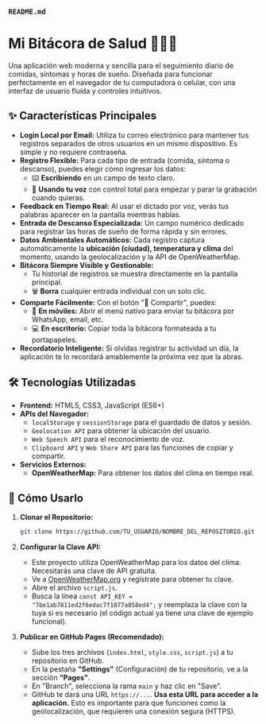 ### `README.md`

# Mi Bitácora de Salud 🍎🤒😴

Una aplicación web moderna y sencilla para el seguimiento diario de comidas, síntomas y horas de sueño. Diseñada para funcionar perfectamente en el navegador de tu computadora o celular, con una interfaz de usuario fluida y controles intuitivos.

## ✨ Características Principales

  * **Login Local por Email:** Utiliza tu correo electrónico para mantener tus registros separados de otros usuarios en un mismo dispositivo. Es simple y no requiere contraseña.
  * **Registro Flexible:** Para cada tipo de entrada (comida, síntoma o descanso), puedes elegir cómo ingresar los datos:
      * ⌨️ **Escribiendo** en un campo de texto claro.
      * 🎤 **Usando tu voz** con control total para empezar y parar la grabación cuando quieras.
  * **Feedback en Tiempo Real:** Al usar el dictado por voz, verás tus palabras aparecer en la pantalla mientras hablas.
  * **Entrada de Descanso Especializada:** Un campo numérico dedicado para registrar las horas de sueño de forma rápida y sin errores.
  * **Datos Ambientales Automáticos:** Cada registro captura automáticamente la **ubicación (ciudad), temperatura y clima** del momento, usando la geolocalización y la API de OpenWeatherMap.
  * **Bitácora Siempre Visible y Gestionable:**
      * Tu historial de registros se muestra directamente en la pantalla principal.
      * 🗑️ **Borra** cualquier entrada individual con un solo clic.
  * **Comparte Fácilmente:** Con el botón "🔗 Compartir", puedes:
      * 📲 **En móviles:** Abrir el menú nativo para enviar tu bitácora por WhatsApp, email, etc.
      * 💻 **En escritorio:** Copiar toda la bitácora formateada a tu portapapeles.
  * **Recordatorio Inteligente:** Si olvidas registrar tu actividad un día, la aplicación te lo recordará amablemente la próxima vez que la abras.

## 🛠️ Tecnologías Utilizadas

  * **Frontend:** HTML5, CSS3, JavaScript (ES6+)
  * **APIs del Navegador:**
      * `localStorage` y `sessionStorage` para el guardado de datos y sesión.
      * `Geolocation API` para obtener la ubicación del usuario.
      * `Web Speech API` para el reconocimiento de voz.
      * `Clipboard API` y `Web Share API` para las funciones de copiar y compartir.
  * **Servicios Externos:**
      * **OpenWeatherMap:** Para obtener los datos del clima en tiempo real.

## 🚀 Cómo Usarlo

1.  **Clonar el Repositorio:**

    ```bash
    git clone https://github.com/TU_USUARIO/NOMBRE_DEL_REPOSITORIO.git
    ```

2.  **Configurar la Clave API:**

      * Este proyecto utiliza OpenWeatherMap para los datos del clima. Necesitarás una clave de API gratuita.
      * Ve a [OpenWeatherMap.org](https://openweathermap.org/appid) y regístrate para obtener tu clave.
      * Abre el archivo `script.js`.
      * Busca la línea `const API_KEY = "7be1ab7811ed2f6edac7f1077a058ed4";` y reemplaza la clave con la tuya si es necesario (el código actual ya tiene una clave de ejemplo funcional).

3.  **Publicar en GitHub Pages (Recomendado):**

      * Sube los tres archivos (`index.html`, `style.css`, `script.js`) a tu repositorio en GitHub.
      * En la pestaña **"Settings"** (Configuración) de tu repositorio, ve a la sección **"Pages"**.
      * En "Branch", selecciona la rama `main` y haz clic en "Save".
      * GitHub te dará una URL `https://...`. **Usa esta URL para acceder a la aplicación.** Esto es importante para que funciones como la geolocalización, que requieren una conexión segura (HTTPS).